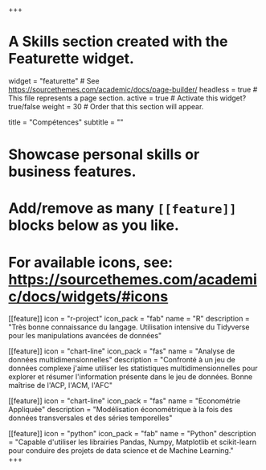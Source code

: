 +++
# A Skills section created with the Featurette widget.
widget = "featurette"  # See https://sourcethemes.com/academic/docs/page-builder/
headless = true  # This file represents a page section.
active = true  # Activate this widget? true/false
weight = 30  # Order that this section will appear.

title = "Compétences"
subtitle = ""

# Showcase personal skills or business features.
# 
# Add/remove as many `[[feature]]` blocks below as you like.
# 
# For available icons, see: https://sourcethemes.com/academic/docs/widgets/#icons

[[feature]]
  icon = "r-project"
  icon_pack = "fab"
  name = "R"
  description = "Très bonne connaissance du langage. Utilisation intensive du Tidyverse pour les manipulations avancées de données"
  
[[feature]]
  icon = "chart-line"
  icon_pack = "fas"
  name = "Analyse de données multidimensionnelles"
  description = "Confronté à un jeu de données complexe j'aime utiliser les statistiques multidimensionnelles pour explorer et résumer l'information présente dans le jeu de données. Bonne maîtrise de l'ACP, l'ACM, l'AFC"  

[[feature]]
  icon = "chart-line"
  icon_pack = "fas"
  name = "Econométrie Appliquée"
  description = "Modélisation économétrique à la fois des données transversales et des séries temporelles"  
  
[[feature]]
  icon = "python"
  icon_pack = "fab"
  name = "Python"
  description = "Capable d'utiliser les librairies  Pandas, Numpy, Matplotlib et scikit-learn pour conduire des projets de data science et de Machine Learning."  
+++

